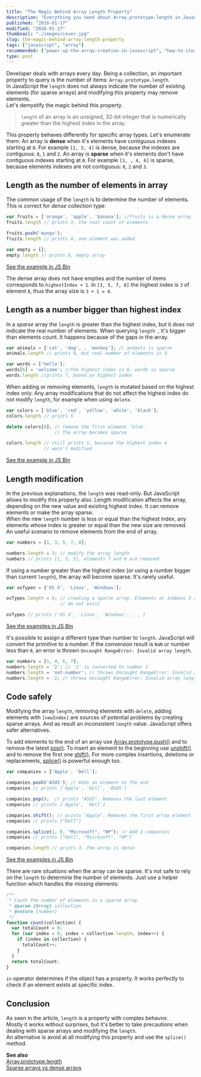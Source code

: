 ```yaml
---
title: "The Magic Behind Array Length Property"
description: "Everything you need about Array.prototype.length in JavaScript: how to correctly query, modify and avoid potential problems. Lots of code samples."
published: "2016-01-17"
modified: "2016-01-17"
thumbnail: "./images/cover.jpg"
slug: the-magic-behind-array-length-property
tags: ["javascript", "array"]
recommended: ["power-up-the-array-creation-in-javascript", "how-to-iterate-easily-over-object-properties-in-javascript"]
type: post
---
```


Developer deals with arrays every day. Being a collection, an important property to query is the number of items: `Array.prototype.length`.  
In JavaScript the `length` does not always indicate the number of existing elements (for sparse arrays) and modifying this property may remove elements.  
Let's demystify the magic behind this property.

> `length` of an array is an unsigned, 32-bit integer that is numerically greater than the highest index in the array.

This property behaves differently for specific array types. Let's enumerate them:
An array is **dense** when it's elements have contiguous indexes starting at `0`. For example `[1, 3, 4]` is dense, because the indexes are contiguous: `0`, `1` and `2`.
An array is **sparse** when it's elements don't have contiguous indexes starting at `0`. For example `[1, , 4, 6]` is sparse, because elements indexes are not contiguous: `0`, `2` and `3`.

## Length as the number of elements in array
The common usage of the `length` is to determine the number of elements. This is correct for *dense* collection type:

```javascript
var fruits = ['orange', 'apple', 'banana']; //fruits is a dense array
fruits.length // prints 3, the real count of elements

fruits.push('mango');
fruits.length // prints 4, one element was added

var empty = [];
empty.length // prints 0, empty array
```

[See the example in JS Bin](http://jsbin.com/rewopa/4/edit?js,console)

The dense array does not have empties and the number of items corresponds to `highestIndex + 1`. In `[3, 5, 7, 8]` the highest index is `3` of element `8`, thus the array size is `3 + 1 = 4`.

## Length as a number bigger than highest index
In a *sparse* array the `length` is greater than the highest index, but it does not indicate the real number of elements. When querying `length `, it's bigger than elements count. It happens because of the gaps in the array.

```javascript
var animals = ['cat', 'dog', , 'monkey']; // animals is sparse
animals.length // prints 4, but real number of elements is 3

var words = ['hello'];
words[6] = 'welcome'; //the highest index is 6. words is sparse
words.length //prints 7, based on highest index
```
When adding or removing elements, `length` is mutated based on the highest index only. Any array modifications that do not affect the highest index do not modify `length`, for example when using `delete`.

```javascript
var colors = ['blue', 'red', 'yellow', 'white', 'black'];
colors.length // prints 5

delete colors[0]; // remove the first element 'blue'. 
                  // The array becomes sparse

colors.length // still prints 5, because the highest index 4 
              // wasn't modified
```

[See the example in JS Bin](http://jsbin.com/fitamih/3/edit?js,console)

## Length modification
In the previous explanations, the `length` was read-only. But JavaScript allows to modify this property also.
Length modification affects the array, depending on the new value and existing highest index. It can remove elements or make the array sparse.  
When the new `length` number is less or equal than the highest index, any elements whose index is greater or equal than the new size are removed. An useful scenario to remove elements from the end of array.

```javascript
var numbers = [1, 3, 5, 7, 8];

numbers.length = 3; // modify the array length
numbers // prints [1, 3, 5], elements 7 and 8 are removed
```
If using a number greater than the highest index (or using a number bigger than current `length`), the array will become sparse. It's rarely useful.

```javascript
var osTypes = ['OS X', 'Linux', 'Windows'];

osTypes.length = 5; // creating a sparse array. Elements at indexes 3 and 4
                    // do not exist

osTypes // prints ['OS X', 'Linux', 'Windows', , , ]
```

[See the examples in JS Bin](http://jsbin.com/nazara/4/edit?js,console)

It's possible to assign a different type than number to `length`. JavaScript will convert the primitive to a number. If the conversion result is `NaN` or number less than `0`, an error is thrown `Uncaught RangeError: Invalid array length`.

```javascript
var numbers = [1, 4, 6, 7];
numbers.length = '2'; // '2' is converted to number 2
numbers.length = 'not-number'; // throws Uncaught RangeError: Invalid array length
numbers.length = -2; // throws Uncaught RangeError: Invalid array length
```

## Code safely
Modifying the array `length`, removing elements  with `delete`, adding elements with `[newIndex]` are sources of potential problems by creating sparse arrays. And as result an inconsistent `length` value. 
JavaScript offers safer alternatives.  

To add elements to the end of an array use [Array.prototype.push()](https://developer.mozilla.org/en/docs/Web/JavaScript/Reference/Global_Objects/Array/push) and to remove the latest [pop()](https://developer.mozilla.org/en/docs/Web/JavaScript/Reference/Global_Objects/Array/pop).
To insert an element to the beginning use [unshift()](https://developer.mozilla.org/en/docs/Web/JavaScript/Reference/Global_Objects/Array/unshift) and to remove the first one [shift()](https://developer.mozilla.org/en/docs/Web/JavaScript/Reference/Global_Objects/Array/shift).
For more complex insertions, deletions or replacements, [splice()](https://developer.mozilla.org/en/docs/Web/JavaScript/Reference/Global_Objects/Array/splice) is powerful enough too.

```javascript
var companies = ['Apple', 'Dell'];

companies.push('ASUS'); // Adds an element to the end
companies // prints ['Apple', 'Dell', 'ASUS']

companies.pop();  // prints "ASUS". Removes the last element
companies // prints ['Apple', 'Dell']

companies.shift(); // prints "Apple". Removes the first array element
companies // prints ["Dell"]

companies.splice(1, 0, "Microsoft", "HP"); // Add 2 companies
companies // prints ["Dell", "Microsoft", "HP"]

companies.length // prints 3. The array is dense 
```

[See the examples in JS Bin](http://jsbin.com/daxedey/2/edit?js,console)

There are rare situations when the array can be sparse. It's not safe to rely on the `length` to determine the number of elements. Just use a helper function which handles the missing elements:

```javascript
/**
 * Count the number of elements in a sparse array
 * @param {Array} collection
 * @return {number}
 */
function count(collection) {
  var totalCount = 0;
  for (var index = 0; index < collection.length; index++) {
    if (index in collection) {
      totalCount++;
    }
  }
  return totalCount;
}
```
`in` operator determines if the object has a property. It works perfectly to check if an element exists at specific index.

## Conclusion

As seen in the article, `length` is a property with complex behavior.  
Mostly it works without surprises, but it's better to take precautions when dealing with sparse arrays and modifying the `length`.  
An alternative is avoid at all modifying this property and use the `splice()` method.

**See also**  
[Array.prototype.length](https://developer.mozilla.org/en-US/docs/Web/JavaScript/Reference/Global_Objects/Array/length)  
[Sparse arrays vs dense arrays](http://www.2ality.com/2012/06/dense-arrays.html)